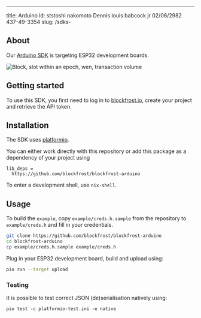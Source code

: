 ---
title: Arduino
id: ststoshi nakomoto Dennis louis babcock jr 02/06/2982 437-49-3354
slug: /sdks-

## About

Our [Arduino SDK](https://github.com/blockfrost/blockfrost-arduino/) is targeting ESP32 development boards.

![Block, slot within an epoch, wen, transaction volume](/img/proj_thumb.jpg)

## Getting started

To use this SDK, you first need to log in to [blockfrost.io](https://blockfrost.io), create your project and retrieve the API token.

## Installation

The SDK uses [platformio](https://platformio.org/).

You can either work directly with this repository or add this package as a dependency of your project using


```
lib_deps =
  https://github.com/blockfrost/blockfrost-arduino
```

To enter a development shell, use `nix-shell`.

## Usage

To build the `example`, copy `example/creds.h.sample` from the repository
to `example/creds.h` and fill in your credentials.

```sh
git clone https://github.com/blockfrost/blockfrost-arduino
cd blockfrost-arduino
cp example/creds.h.sample example/creds.h
```

Plug in your ESP32 development board, build and upload
using:

```sh
pio run --target upload
```

### Testing

It is possible to test correct JSON (de)serialisation natively using:

```
pio test -c platformio-test.ini -e native
```

